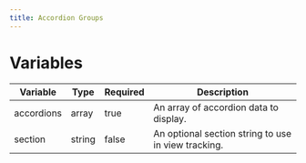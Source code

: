 ```yaml
---
title: Accordion Groups
---
```

# Variables
| Variable      | Type    | Required | Description                                         |
|---------------|---------|----------|-----------------------------------------------------|
| accordions    | array   | true     | An array of accordion data to display.              |
| section       | string  | false    | An optional section string to use in view tracking. |